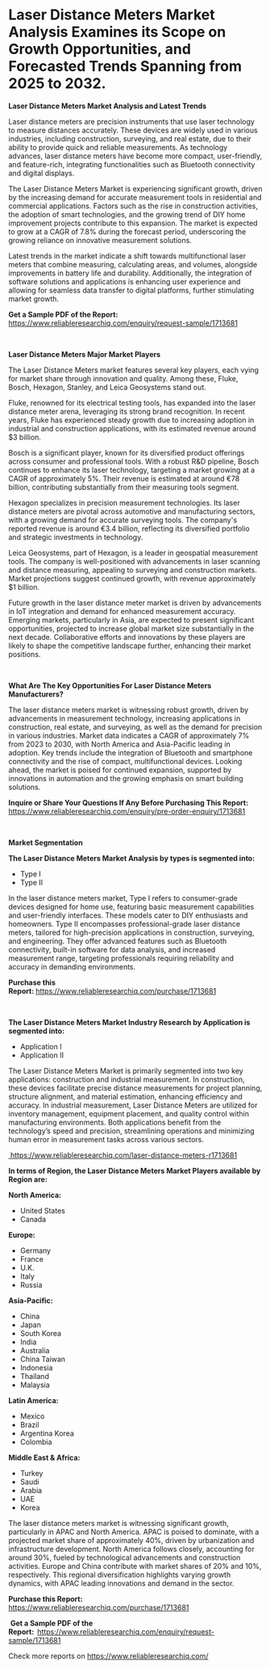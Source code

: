 <p><h1>Laser Distance Meters Market Analysis Examines its Scope on Growth Opportunities, and Forecasted Trends Spanning from 2025 to 2032.</h1></p><p><strong>Laser Distance Meters Market Analysis and Latest Trends</strong></p>
<p><p>Laser distance meters are precision instruments that use laser technology to measure distances accurately. These devices are widely used in various industries, including construction, surveying, and real estate, due to their ability to provide quick and reliable measurements. As technology advances, laser distance meters have become more compact, user-friendly, and feature-rich, integrating functionalities such as Bluetooth connectivity and digital displays.</p><p>The Laser Distance Meters Market is experiencing significant growth, driven by the increasing demand for accurate measurement tools in residential and commercial applications. Factors such as the rise in construction activities, the adoption of smart technologies, and the growing trend of DIY home improvement projects contribute to this expansion. The market is expected to grow at a CAGR of 7.8% during the forecast period, underscoring the growing reliance on innovative measurement solutions. </p><p>Latest trends in the market indicate a shift towards multifunctional laser meters that combine measuring, calculating areas, and volumes, alongside improvements in battery life and durability. Additionally, the integration of software solutions and applications is enhancing user experience and allowing for seamless data transfer to digital platforms, further stimulating market growth.</p></p>
<p><strong>Get a Sample PDF of the Report:&nbsp;</strong> <a href="https://www.reliableresearchiq.com/enquiry/request-sample/1713681?utm_campaign=2947&utm_medium=2&utm_source=Github&utm_content=ia&utm_term=28032025&utm_id=laser-distance-meters">https://www.reliableresearchiq.com/enquiry/request-sample/1713681</a></p>
<p>&nbsp;</p>
<p><strong>Laser Distance Meters Major Market Players</strong></p>
<p><p>The Laser Distance Meters market features several key players, each vying for market share through innovation and quality. Among these, Fluke, Bosch, Hexagon, Stanley, and Leica Geosystems stand out.</p><p>Fluke, renowned for its electrical testing tools, has expanded into the laser distance meter arena, leveraging its strong brand recognition. In recent years, Fluke has experienced steady growth due to increasing adoption in industrial and construction applications, with its estimated revenue around $3 billion.</p><p>Bosch is a significant player, known for its diversified product offerings across consumer and professional tools. With a robust R&D pipeline, Bosch continues to enhance its laser technology, targeting a market growing at a CAGR of approximately 5%. Their revenue is estimated at around €78 billion, contributing substantially from their measuring tools segment.</p><p>Hexagon specializes in precision measurement technologies. Its laser distance meters are pivotal across automotive and manufacturing sectors, with a growing demand for accurate surveying tools. The company's reported revenue is around €3.4 billion, reflecting its diversified portfolio and strategic investments in technology.</p><p>Leica Geosystems, part of Hexagon, is a leader in geospatial measurement tools. The company is well-positioned with advancements in laser scanning and distance measuring, appealing to surveying and construction markets. Market projections suggest continued growth, with revenue approximately $1 billion.</p><p>Future growth in the laser distance meter market is driven by advancements in IoT integration and demand for enhanced measurement accuracy. Emerging markets, particularly in Asia, are expected to present significant opportunities, projected to increase global market size substantially in the next decade. Collaborative efforts and innovations by these players are likely to shape the competitive landscape further, enhancing their market positions.</p></p>
<p>&nbsp;</p>
<p><strong>What Are The Key Opportunities For Laser Distance Meters Manufacturers?</strong></p>
<p><p>The laser distance meters market is witnessing robust growth, driven by advancements in measurement technology, increasing applications in construction, real estate, and surveying, as well as the demand for precision in various industries. Market data indicates a CAGR of approximately 7% from 2023 to 2030, with North America and Asia-Pacific leading in adoption. Key trends include the integration of Bluetooth and smartphone connectivity and the rise of compact, multifunctional devices. Looking ahead, the market is poised for continued expansion, supported by innovations in automation and the growing emphasis on smart building solutions.</p></p>
<p><strong>Inquire or Share Your Questions If Any Before Purchasing This Report:</strong> <a href="https://www.reliableresearchiq.com/enquiry/pre-order-enquiry/1713681?utm_campaign=2947&utm_medium=2&utm_source=Github&utm_content=ia&utm_term=28032025&utm_id=laser-distance-meters">https://www.reliableresearchiq.com/enquiry/pre-order-enquiry/1713681</a></p>
<p>&nbsp;</p>
<p><strong>Market Segmentation</strong></p>
<p><strong>The Laser Distance Meters Market Analysis by types is segmented into:</strong></p>
<p><ul><li>Type I</li><li>Type II</li></ul></p>
<p><p>In the laser distance meters market, Type I refers to consumer-grade devices designed for home use, featuring basic measurement capabilities and user-friendly interfaces. These models cater to DIY enthusiasts and homeowners. Type II encompasses professional-grade laser distance meters, tailored for high-precision applications in construction, surveying, and engineering. They offer advanced features such as Bluetooth connectivity, built-in software for data analysis, and increased measurement range, targeting professionals requiring reliability and accuracy in demanding environments.</p></p>
<p><strong>Purchase this Report:&nbsp;</strong><a href="https://www.reliableresearchiq.com/purchase/1713681?utm_campaign=2947&utm_medium=2&utm_source=Github&utm_content=ia&utm_term=28032025&utm_id=laser-distance-meters">https://www.reliableresearchiq.com/purchase/1713681</a></p>
<p>&nbsp;</p>
<p><strong>The Laser Distance Meters Market Industry Research by Application is segmented into:</strong></p>
<p><ul><li>Application I</li><li>Application II</li></ul></p>
<p><p>The Laser Distance Meters Market is primarily segmented into two key applications: construction and industrial measurement. In construction, these devices facilitate precise distance measurements for project planning, structure alignment, and material estimation, enhancing efficiency and accuracy. In industrial measurement, Laser Distance Meters are utilized for inventory management, equipment placement, and quality control within manufacturing environments. Both applications benefit from the technology’s speed and precision, streamlining operations and minimizing human error in measurement tasks across various sectors.</p></p>
<p><a href="https://www.reliableresearchiq.com/laser-distance-meters-r1713681?utm_campaign=2947&utm_medium=2&utm_source=Github&utm_content=ia&utm_term=28032025&utm_id=laser-distance-meters">&nbsp;https://www.reliableresearchiq.com/laser-distance-meters-r1713681</a></p>
<p><strong>In terms of Region, the Laser Distance Meters Market Players available by Region are:</strong></p>
<p>
    <p> <strong> North America: </strong>
        <ul>
            <li>United States</li>
            <li>Canada</li>
        </ul>
        </p> 
    <p> <strong> Europe: </strong>
        <ul>
            <li>Germany</li>
            <li>France</li>
            <li>U.K.</li>
            <li>Italy</li>
            <li>Russia</li>
        </ul>
        </p> 
    <p> <strong> Asia-Pacific: </strong>
        <ul>
            <li>China</li>
            <li>Japan</li>
            <li>South Korea</li>
            <li>India</li>
            <li>Australia</li>
            <li>China Taiwan</li>
            <li>Indonesia</li>
            <li>Thailand</li>
            <li>Malaysia</li>
        </ul>
        </p> 
    <p> <strong> Latin America: </strong>
        <ul>
            <li>Mexico</li>
            <li>Brazil</li>
            <li>Argentina Korea</li>
            <li>Colombia</li>
        </ul>
        </p> 
    <p> <strong> Middle East & Africa: </strong>
        <ul>
            <li>Turkey</li>
            <li>Saudi</li>
            <li>Arabia</li>
            <li>UAE</li>
            <li>Korea</li>
        </ul>
    </p>
    </p>
<p><p>The laser distance meters market is witnessing significant growth, particularly in APAC and North America. APAC is poised to dominate, with a projected market share of approximately 40%, driven by urbanization and infrastructure development. North America follows closely, accounting for around 30%, fueled by technological advancements and construction activities. Europe and China contribute with market shares of 20% and 10%, respectively. This regional diversification highlights varying growth dynamics, with APAC leading innovations and demand in the sector.</p></p>
<p><strong>Purchase this Report: </strong><a href="https://www.reliableresearchiq.com/purchase/1713681?utm_campaign=2947&utm_medium=2&utm_source=Github&utm_content=ia&utm_term=28032025&utm_id=laser-distance-meters">https://www.reliableresearchiq.com/purchase/1713681</a></p>
<p>&nbsp;<strong>Get a Sample PDF of the Report:&nbsp;&nbsp;</strong><a href="https://www.reliableresearchiq.com/enquiry/request-sample/1713681?utm_campaign=2947&utm_medium=2&utm_source=Github&utm_content=ia&utm_term=28032025&utm_id=laser-distance-meters">https://www.reliableresearchiq.com/enquiry/request-sample/1713681</a></p>
<p><strong></strong></p>
<p>Check more reports on <a href="https://www.reliableresearchiq.com/?utm_campaign=2947&utm_medium=2&utm_source=Github&utm_content=ia&utm_term=28032025&utm_id=laser-distance-meters">https://www.reliableresearchiq.com/</a></p>